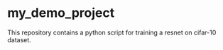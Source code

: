 # my_demo_project
This repository contains a python script for training a resnet on cifar-10 dataset.
